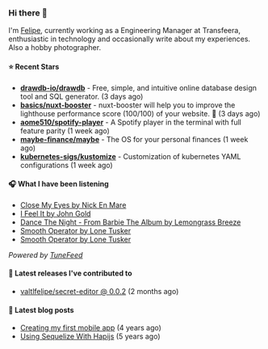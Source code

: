 ### Hi there 👋

I'm [Felipe](https://felipevm.com), currently working as a Engineering Manager at Transfeera, enthusiastic in technology and occasionally write about my experiences. Also a hobby photographer.

#### ⭐ Recent Stars
- **[drawdb-io/drawdb](https://github.com/drawdb-io/drawdb)** - Free, simple, and intuitive online database design tool and SQL generator. (3 days ago)
- **[basics/nuxt-booster](https://github.com/basics/nuxt-booster)** - nuxt-booster will help you to improve the lighthouse performance score (100/100) of your website. 🚀 (3 days ago)
- **[aome510/spotify-player](https://github.com/aome510/spotify-player)** - A Spotify player in the terminal with full feature parity (1 week ago)
- **[maybe-finance/maybe](https://github.com/maybe-finance/maybe)** - The OS for your personal finances (1 week ago)
- **[kubernetes-sigs/kustomize](https://github.com/kubernetes-sigs/kustomize)** - Customization of kubernetes YAML configurations (1 week ago)

#### 🎧 What I have been listening
- [Close My Eyes by Nick En Mare](https://open.spotify.com/track/4Dh2eeHgV5z4KycDFu96Sv)
- [I Feel It by John Gold](https://open.spotify.com/track/55cWblazmypascy4N82N4V)
- [Dance The Night - From Barbie The Album by Lemongrass Breeze](https://open.spotify.com/track/5SAKApQ3csvO8HBgNajTme)
- [Smooth Operator by Lone Tusker](https://open.spotify.com/track/3z9W9fT8TFFeBY3t5WGLmm)
- [Smooth Operator by Lone Tusker](https://open.spotify.com/track/3z9W9fT8TFFeBY3t5WGLmm)

_Powered by [TuneFeed](https://tunefeed.app?ref=valtlfelipe-gh-profile)_ 

#### 🚀 Latest releases I've contributed to


- [valtlfelipe/secret-editor @ 0.0.2](https://github.com/valtlfelipe/secret-editor/releases/tag/0.0.2) (2 months ago)

#### 📄 Latest blog posts
- [Creating my first mobile app](https://felipevm.com/posts/creating-my-first-mobile-app/) (4 years ago)
- [Using Sequelize With Hapijs](https://felipevm.com/posts/using-sequelize-with-hapijs/) (5 years ago)
